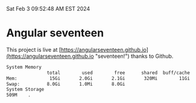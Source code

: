 Sat Feb  3 09:52:48 AM EST 2024

# Angular seventeen


This project is live at [https://angularseventeen.github.io](https://angularseventeen.github.io "seventeen!") thanks to Github.

```bash
System Memory
               total        used        free      shared  buff/cache   available
Mem:            15Gi       2.0Gi       2.1Gi       320Mi        11Gi        13Gi
Swap:          8.0Gi       1.0Mi       8.0Gi
System Storage
509M	.
```
